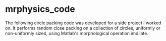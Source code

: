 mrphysics_code
==============

The following circle packing code was developed for a side project I worked on. It performs random close packing on a collection of circles, uniformly or non-uniformly sized, using Matlab's morphological operation imdilate. 

